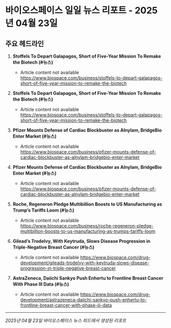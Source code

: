 # 바이오스페이스 일일 뉴스 리포트 - 2025년 04월 23일


## 주요 헤드라인

1. **Stoffels To Depart Galapagos, Short of Five-Year Mission To Remake the Biotech (#뉴스)**
   - Article content not available
   <https://www.biospace.com/business/stoffels-to-depart-galapagos-short-of-five-year-mission-to-remake-the-biotech>

2. **Stoffels To Depart Galapagos, Short of Five-Year Mission To Remake the Biotech (#뉴스)**
   - Article content not available
   <https://www.biospace.com/business/stoffels-to-depart-galapagos-short-of-five-year-mission-to-remake-the-biotech>

3. **Pfizer Mounts Defense of Cardiac Blockbuster as Alnylam, BridgeBio Enter Market (#뉴스)**
   - Article content not available
   <https://www.biospace.com/business/pfizer-mounts-defense-of-cardiac-blockbuster-as-alnylam-bridgebio-enter-market>

4. **Pfizer Mounts Defense of Cardiac Blockbuster as Alnylam, BridgeBio Enter Market (#뉴스)**
   - Article content not available
   <https://www.biospace.com/business/pfizer-mounts-defense-of-cardiac-blockbuster-as-alnylam-bridgebio-enter-market>

5. **Roche, Regeneron Pledge Multibillion Boosts to US Manufacturing as Trump’s Tariffs Loom (#뉴스)**
   - Article content not available
   <https://www.biospace.com/business/roche-regeneron-pledge-multibillion-boosts-to-us-manufacturing-as-trumps-tariffs-loom>

6. **Gilead’s Trodelvy, With Keytruda, Slows Disease Progression in Triple-Negative Breast Cancer (#뉴스)**
   - Article content not available
   <https://www.biospace.com/drug-development/gileads-trodelvy-with-keytruda-slows-disease-progression-in-triple-negative-breast-cancer>

7. **AstraZeneca, Daiichi Sankyo Push Enhertu to Frontline Breast Cancer With Phase III Data (#뉴스)**
   - Article content not available
   <https://www.biospace.com/drug-development/astrazeneca-daiichi-sankyo-push-enhertu-to-frontline-breast-cancer-with-phase-iii-data>


---
*2025년 04월 23일 바이오스페이스 뉴스 피드에서 생성된 리포트*